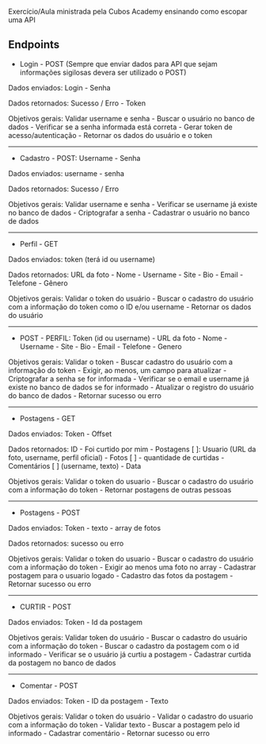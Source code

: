 Exercício/Aula ministrada pela Cubos Academy ensinando como escopar uma API

## Endpoints

- Login - POST (Sempre que enviar dados para API que sejam informações sigilosas devera ser utilizado o POST)

Dados enviados: Login - Senha

Dados retornados: Sucesso / Erro - Token

Objetivos gerais: Validar username e senha - Buscar o usuário no banco de dados - Verificar se a senha informada está correta - Gerar token de acesso/autenticação - Retornar os dados do usuário e o token

---

- Cadastro - POST: Username - Senha

Dados enviados: username - senha

Dados retornados:  Sucesso / Erro

Objetivos gerais: Validar username e senha - Verificar se username já existe no banco de dados - Criptografar a senha  - Cadastrar o usuário no banco de dados

---

- Perfil - GET

Dados enviados: token (terá id ou username)

Dados retornados: URL da foto - Nome - Username - Site - Bio - Email - Telefone - Gênero

Objetivos gerais: Validar o token do usuário  - Buscar o cadastro do usuário com a informação do token como o ID e/ou username - Retornar os dados do usuário 

---

- POST - PERFIL: Token (id ou username) -  URL  da foto - Nome - Username - Site - Bio - Email - Telefone - Genero

Objetivos gerais: Validar o token - Buscar cadastro do usuário com a informação do token - Exigir, ao menos, um campo para atualizar - Criptografar a senha se for informada - Verificar se o email e username já existe no banco de dados se for informado - Atualizar o registro do usuário do banco de dados - Retornar sucesso ou erro

---

- Postagens - GET

Dados enviados: Token - Offset 

Dados retornados: ID - Foi curtido por mim - Postagens [ ]: Usuario (URL da foto, username, perfil oficial) - Fotos [ ] - quantidade de curtidas - Comentários [ ] (username, texto) - Data

Objetivos gerais: Validar o token do usuario - Buscar o cadastro do usuário com a informação do token - Retornar postagens de outras pessoas

---

- Postagens - POST

Dados enviados: Token - texto - array de fotos

Dados retornados: sucesso ou erro

Objetivos gerais: Validar o token do usuario - Buscar o cadastro do usuário com a informação do token - Exigir ao menos uma foto no array - Cadastrar postagem para o usuario logado - Cadastro das fotos da postagem - Retornar sucesso ou erro

---

- CURTIR - POST

Dados enviados: Token - Id da postagem

Objetivos gerais: Validar token do usuário - Buscar o cadastro do usuário com a informação do token - Buscar o cadastro da postagem com o id informado - Verificar se o usuário já curtiu a postagem - Cadastrar curtida da postagem no banco de dados

---

- Comentar - POST

Dados enviados: Token -  ID da postagem - Texto 

Objetivos gerais: Validar o token do usuário - Validar o cadastro do usuario com a informação do token - Validar texto - Buscar a postagem pelo id informado - Cadastrar comentário - Retornar sucesso ou erro
